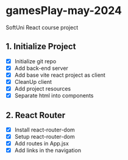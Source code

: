 # gamesPlay-may-2024
SoftUni React course project


## 1. Initialize Project
- [x] Initialize git repo
- [x] Add back-end server
- [x] Add base vite react project as client
- [x] CleanUp client
- [x] Add project resources
- [x] Separate html into components
## 2. React Router
- [x] Install react-router-dom
- [x] Setup react-router-dom
- [x] Add routes in App.jsx
- [x] Add links in the navigation